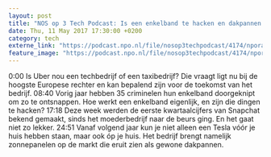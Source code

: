 ```yaml
---
layout: post
title: "NOS op 3 Tech Podcast: Is een enkelband te hacken en dakpannen van Tesla"
date: Thu, 11 May 2017 17:30:00 +0200
category: tech
externe_link: "https://podcast.npo.nl/file/nosop3techpodcast/4174/nporadio1_nosop3techpodcast_20170511_nos-op-3-tech-podcast-is-een-enkelband-te-hacken-en-dakpannen-van-tesla.mp3"
feature_image: "https://podcast.npo.nl/file/nosop3techpodcast/4174/nporadio1_nosop3techpodcast_20170511_nos-op-3-tech-podcast-is-een-enkelband-te-hacken-en-dakpannen-van-tesla.mp3"
---
```


0:00 Is Uber nou een techbedrijf of een taxibedrijf? Die vraagt ligt nu bij de hoogste Europese rechter en kan bepalend zijn voor de toekomst van het bedrijf.
08:40 Vorig jaar hebben 35 criminelen hun enkelband doorgeknipt om zo te ontsnappen. Hoe werkt een enkelband eigenlijk, en zijn die dingen te hacken?
17:18 Deze week werden de eerste kwartaalcijfers van Snapchat bekend gemaakt, sinds het moederbedrijf naar de beurs ging. En het gaat niet zo lekker.
24:51 Vanaf volgend jaar kun je niet alleen een Tesla vóór je huis hebben staan, maar ook óp je huis. Het bedrijf brengt namelijk zonnepanelen op de markt die eruit zien als gewone dakpannen.<img src="http://feeds.feedburner.com/~r/nosop3-tech-podcast/~4/jQaujmdJyQk" height="1" width="1" alt=""/>
